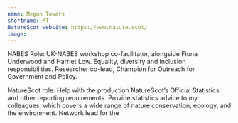 ```yaml
---
name: Megan Towers
shortname: MT
NatureScot website: https://www.nature.scot/
image: 
---
```


NABES Role: UK-NABES workshop co-facilitator, alongside Fiona Underwood and Harriet Low.  Equality, diversity and inclusion responsibilities.  Researcher co-lead, Champion for Outreach for Government and Policy.

NatureScot role:  Help with the production NatureScot’s Official Statistics and other reporting requirements.  Provide statistics advice to my colleagues, which covers a wide range of nature conservation, ecology, and the environment.  Network lead for the
